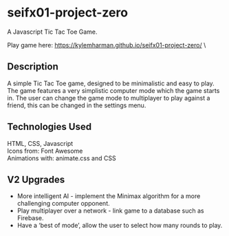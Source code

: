 # seifx01-project-zero
A Javascript Tic Tac Toe Game. 

Play game here: https://kylemharman.github.io/seifx01-project-zero/ \



## Description
A simple Tic Tac Toe game, designed to be minimalistic and easy to play. The game features a very simplistic computer mode which the game starts in. The user can change the game mode to multiplayer to play against a friend, this can be changed in the settings menu. 

## Technologies Used
HTML, CSS, Javascript\
Icons from: Font Awesome\
Animations with: animate.css and CSS 

## V2 Upgrades
* More intelligent AI - implement the Minimax algorithm for a more challenging computer opponent.
* Play multiplayer over a network - link game to a database such as Firebase.
* Have a ‘best of mode’, allow the user to select how many rounds to play.
